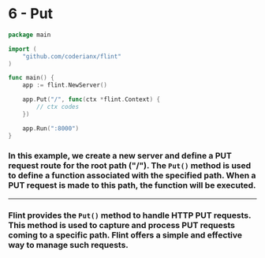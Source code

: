 # 6 - Put

```go
package main

import (  
    "github.com/coderianx/flint"  
)

func main() {
    app := flint.NewServer()

    app.Put("/", func(ctx *flint.Context) {
        // ctx codes
    })

    app.Run(":8000")
}
```
### In this example, we create a new server and define a PUT request route for the root path ("/"). The `Put()` method is used to define a function associated with the specified path. When a PUT request is made to this path, the function will be executed.
---
### Flint provides the `Put()` method to handle HTTP PUT requests. This method is used to capture and process PUT requests coming to a specific path. Flint offers a simple and effective way to manage such requests.